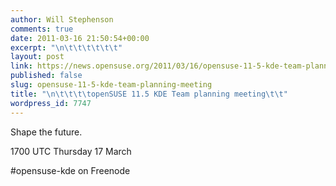 ```yaml
---
author: Will Stephenson
comments: true
date: 2011-03-16 21:50:54+00:00
excerpt: "\n\t\t\t\t\t\t"
layout: post
link: https://news.opensuse.org/2011/03/16/opensuse-11-5-kde-team-planning-meeting/
published: false
slug: opensuse-11-5-kde-team-planning-meeting
title: "\n\t\t\t\topenSUSE 11.5 KDE Team planning meeting\t\t"
wordpress_id: 7747
---
```



Shape the future.




1700 UTC Thursday 17 March




#opensuse-kde on Freenode

		
